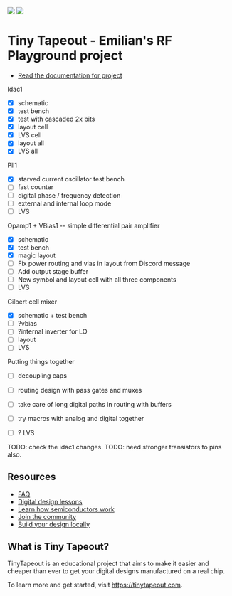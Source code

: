 ![](../../workflows/gds/badge.svg) ![](../../workflows/docs/badge.svg)

# Tiny Tapeout - Emilian's RF Playground project

- [Read the documentation for project](docs/info.md)

Idac1
- [X] schematic
- [X] test bench
- [X] test with cascaded 2x bits
- [X] layout cell
- [X] LVS cell
- [X] layout all
- [X] LVS all

Pll1
- [X] starved current oscillator test bench
- [ ] fast counter
- [ ] digital phase / frequency detection
- [ ] external and internal loop mode
- [ ] LVS

Opamp1 + VBias1 -- simple differential pair amplifier
- [X] schematic
- [X] test bench
- [X] magic layout
- [ ] Fix power routing and vias in layout from Discord message
- [ ] Add output stage buffer
- [ ] New symbol and layout cell with all three components
- [ ] LVS

Gilbert cell mixer
- [X] schematic + test bench
- [ ] ?vbias
- [ ] ?internal inverter for LO
- [ ] layout
- [ ] LVS

Putting things together
- [ ] decoupling caps
- [ ] routing design with pass gates and muxes
- [ ] take care of long digital paths in routing with buffers
- [ ] try macros with analog and digital together
- [ ] ? LVS


TODO: check the idac1 changes.
TODO: need stronger transistors to pins also.


## Resources

- [FAQ](https://tinytapeout.com/faq/)
- [Digital design lessons](https://tinytapeout.com/digital_design/)
- [Learn how semiconductors work](https://tinytapeout.com/siliwiz/)
- [Join the community](https://tinytapeout.com/discord)
- [Build your design locally](https://docs.google.com/document/d/1aUUZ1jthRpg4QURIIyzlOaPWlmQzr-jBn3wZipVUPt4)

## What is Tiny Tapeout?

TinyTapeout is an educational project that aims to make it easier and cheaper than ever to get your digital designs manufactured on a real chip.

To learn more and get started, visit https://tinytapeout.com.
